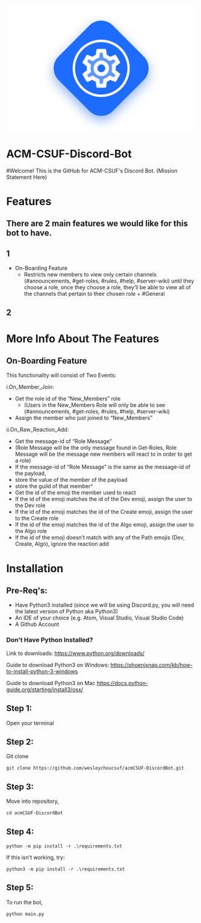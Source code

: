 ![](imgs/ACMDevLogo.png)
# ACM-CSUF-Discord-Bot

#Welcome!
This is the GitHub for ACM-CSUF's Discord Bot. (Mission Statement Here)

# Features
## There are 2 main features we would like for this bot to have.

## 1
* On-Boarding Feature
  * Restricts new members to view only certain channels (#announcements, #get-roles, #rules, #help, #server-wiki)  until they choose a role, once they choose a role, they’ll be able to view all of the channels that pertain to their chosen role + #General

## 2

# More Info About The Features

## On-Boarding Feature

This functionality will consist of Two Events:

i.On_Member_Join:

* Get the role id of the “New_Members” role
  * (Users in the New_Members Role will only be able to see (#announcements, #get-roles, #rules, #help, #server-wiki)
* Assign the member who just joined to “New_Members”



ii.On_Raw_Reaction_Add:

* Get the message-id of “Role Message”
 * (Role Message will be the only message found in Get-Roles, Role Message will be the message new members will react to in order to get a role)
* If the message-id of “Role Message” is the same as the message-id of the payload, 
 * store the value of the member of the payload 
 * store the guild of that member^
* Get the id of the emoji the member used to react
* If the id of the emoji matches the id of the Dev emoji, assign the user to the Dev role 
* If the id of the emoji matches the id of the Create emoji, assign the user to the Create role
* If the id of the emoji matches the id of the Algo emoji, assign the user to the Algo role 
* If the id of the emoji doesn’t match with any of the Path emojis (Dev, Create, Algo), ignore the reaction add



# Installation

## Pre-Req's:

* Have Python3 installed
(since we will be using Discord.py, you will need the latest version of Python aka Python3)
* An IDE of your choice
(e.g. Atom, Visual Studio, Visual Studio Code)
* A Github Account

### Don't Have Python Installed?
Link to downloads:
https://www.python.org/downloads/

Guide to download Python3 on Windows:
https://phoenixnap.com/kb/how-to-install-python-3-windows

Guide to download Python3 on Mac
https://docs.python-guide.org/starting/install3/osx/

## Step 1:

Open your terminal

## Step 2:

Git clone

```
git clone https://github.com/wesleychoucsuf/acmCSUF-DiscordBot.git
```

## Step 3:

Move into repository, 

```
cd acmCSUF-DiscordBot
```

## Step 4:

```
python -m pip install -r .\requirements.txt
```
If this isn't working, try:

```
python3 -m pip install -r .\requirements.txt
```

## Step 5:

To run the bot, 

```
python main.py
```
